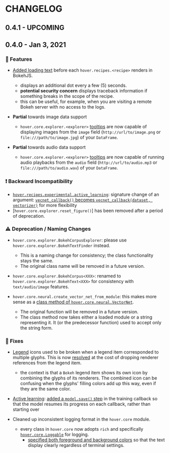 # CHANGELOG

## 0.4.1 - UPCOMING

## 0.4.0 - Jan 3, 2021

### :tada: Features

-   [Added loading text](https://github.com/phurwicz/hover/commit/ee692e0dddfe186261e07c8008a6066b1a1fcd16) before each `hover.recipes.<recipe>` renders in BokehJS.
    -   displays an additional dot every a few (5) seconds.
    -   **potential security concern** displays traceback information if something breaks in the scope of the recipe.
    -   this can be useful, for example, when you are visiting a remote Bokeh server with no access to the logs.

-   **Partial** towards image data support
    -   `hover.core.explorer.<explorer>` [tooltips](https://github.com/phurwicz/hover/commit/41077fbe00258cc0cf07a1abdfbd0dcd324a3a66#diff-df680e588036004aa1b9a591492e1e52f0787ac5dedbd2a8f07064e714fb28a2R48) are now capable of displaying images from the `image` field (`http://url/to/image.png` or `file:///path/to/image.jpg`) of your `DataFrame`.

-   **Partial** towards audio data support
    -   `hover.core.explorer.<explorer>` [tooltips](https://github.com/phurwicz/hover/commit/41077fbe00258cc0cf07a1abdfbd0dcd324a3a66#diff-df680e588036004aa1b9a591492e1e52f0787ac5dedbd2a8f07064e714fb28a2R61) are now capable of running audio playbacks from the `audio` field (`http://url/to/audio.mp3` or `file:///path/to/audio.wav`) of your `DataFrame`.

### :exclamation: Backward Incompatibility

-   [`hover.recipes.experimental.active_learning`](https://github.com/phurwicz/hover/blob/e5ef551445f99e7c2eae759066962d28fd48dbf1/hover/recipes/experimental.py#L45): signature change of an argument: [`vecnet_callback()` becomes `vecnet_callback(dataset, vectorizer)`](https://github.com/phurwicz/hover/commit/8391d76100870a13201c6a4be855fc178436b971#diff-b45bf51d118b093c078e2b2333eadd1c03d07a0801de85ecb40bc268b0a13288R76) for more flexibility
-   [`hover.core.explorer.reset_figure()`] has been removed after a period of deprecation.

### :warning: Deprecation / Naming Changes

-   `hover.core.explorer.BokehCorpusExplorer`: please use `hover.core.explorer.BokehTextFinder` instead.
    -   This is a naming change for consistency; the class functionality stays the same.
    -   The original class name will be removed in a future version.

-   `hover.core.explorer.BokehCorpus<XXX>`: renamed to `hover.core.explorer.BokehText<XXX>` for consistency with `text/audio/image` features.

-   `hover.core.neural.create_vector_net_from_module`: this makes more sense as a [class method of `hover.core.neural.VectorNet`](https://github.com/phurwicz/hover/commit/8fcba7a46a69b3ae9c9dcadb4387cc9eaa711a09).
    -   The original function will be removed in a future version.
    -   The class method now takes either a loaded module or a string representing it. It (or the predecessor function) used to accept only the string form.

### :hammer: Fixes

-   [Legend](https://docs.bokeh.org/en/latest/docs/user_guide/annotations.html#legends) icons used to be broken when a legend item corresponded to multiple glyphs. This is now [resolved](https://github.com/phurwicz/hover/commit/e8ad3ff896585fc838bfd0da9cd7bd9ec1b6a17d) at the cost of dropping renderer references from the legend item.
    -   the context is that a `Bokeh` legend item shows its own icon by combining the glyphs of its renderers. The combined icon can be confusing when the glyphs' filling colors add up this way, even if they are the same color.

-   [Active learning](https://github.com/phurwicz/hover/commits/main/hover/recipes/experimental.py): [added a `model.save()` step](https://github.com/phurwicz/hover/commit/f926ac0f0cdfbbc554047a769768fb0673ec28ed) in the training callback so that the model resumes its progress on each callback, rather than starting over

-   Cleaned up inconsistent logging format in the `hover.core` module.
    -   every class in `hover.core` now adopts `rich` and specifically [`hover.core.Loggable`](https://github.com/phurwicz/hover/commits/main/hover/core/__init__.py) for logging.
        -   [specified both foreground and background colors](https://github.com/phurwicz/hover/commit/0477e6774176894e27b62e8c3c32c18352aad624#diff-802028d3406d84b35d490c3c0109000d83f883c18bea1d9719666fcd9a72f03a) so that the text display clearly regardless of terminal settings.
